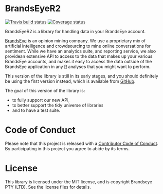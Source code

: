 
<!-- README.md is generated from README.Rmd. Please edit that file -->
BrandsEyeR2
===========

[![Travis build status](https://travis-ci.com/brandseye/brandseyer2.svg?branch=master)](https://travis-ci.com/brandseye/brandseyer2) [![Coverage status](https://codecov.io/gh/brandseye/brandseyer2/branch/master/graph/badge.svg)](https://codecov.io/github/brandseye/brandseyer2?branch=master)

BrandsEyeR2 is a library for handling data in your BrandsEye account.

[BrandsEye](http://www.brandseye.com) is an opinion mining company. We use a proprietary mix of artificial intelligence and crowdsourcing to mine online conversations for sentiment. While we have an analytics suite, and reporting service, we also providean extensive API to access to the data that makes up your various BrandsEye accounts, and makes it easy to access the data outside of the BrandsEye application in any [R](http://www.r-project.org/) analyses that you might want to perform.

This version of the library is still in its early stages, and you should definitely be using the first version instead, which is available from [GitHub](https://github.com/brandseye/brandseyer "The original brandseyer library").

The goal of this version of the library is:

-   to fully support our new API,
-   to better support the tidy universe of libraries
-   and to have a test suite.

Code of Conduct
===============

Please note that this project is released with a [Contributor Code of Conduct](CODE_OF_CONDUCT.md). By participating in this project you agree to abide by its terms.

License
=======

This library is licensed under the MIT license, and is copyright Brandseye PTY (LTD). See the license files for details.
